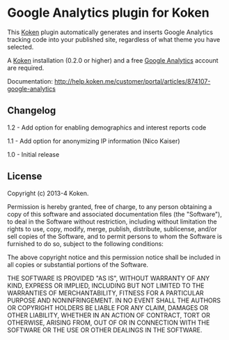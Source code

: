 Google Analytics plugin for Koken
=================================

This [Koken](http://koken.me) plugin automatically generates and inserts Google Analytics tracking code into your published site, regardless of what theme you have selected.

A [Koken](http://koken.me) installation (0.2.0 or higher) and a free [Google Analytics](www.google.com/analytics) account are required.

Documentation: http://help.koken.me/customer/portal/articles/874107-google-analytics

Changelog
---------

1.2 - Add option for enabling demographics and interest reports code

1.1 - Add option for anonymizing IP information (Nico Kaiser)

1.0 - Initial release

License
-------

Copyright (c) 2013-4 Koken.

Permission is hereby granted, free of charge, to any person obtaining a copy
of this software and associated documentation files (the "Software"), to deal
in the Software without restriction, including without limitation the rights
to use, copy, modify, merge, publish, distribute, sublicense, and/or sell
copies of the Software, and to permit persons to whom the Software is
furnished to do so, subject to the following conditions:

The above copyright notice and this permission notice shall be included in
all copies or substantial portions of the Software.

THE SOFTWARE IS PROVIDED "AS IS", WITHOUT WARRANTY OF ANY KIND, EXPRESS OR
IMPLIED, INCLUDING BUT NOT LIMITED TO THE WARRANTIES OF MERCHANTABILITY,
FITNESS FOR A PARTICULAR PURPOSE AND NONINFRINGEMENT. IN NO EVENT SHALL THE
AUTHORS OR COPYRIGHT HOLDERS BE LIABLE FOR ANY CLAIM, DAMAGES OR OTHER
LIABILITY, WHETHER IN AN ACTION OF CONTRACT, TORT OR OTHERWISE, ARISING FROM,
OUT OF OR IN CONNECTION WITH THE SOFTWARE OR THE USE OR OTHER DEALINGS IN
THE SOFTWARE.
